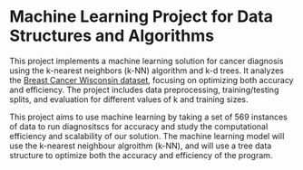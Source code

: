  # **Machine Learning Project for Data Structures and Algorithms**

This project implements a machine learning solution for cancer diagnosis using the k-nearest neighbors (k-NN) algorithm and k-d trees. 
It analyzes the [Breast Cancer Wisconsin dataset](https://www.kaggle.com/datasets/uciml/breast-cancer-wisconsin-data?resource=download), focusing on optimizing both accuracy and efficiency. 
The project includes data preprocessing, training/testing splits, and evaluation for different values of k and training sizes. 

This project aims to use machine learning by taking a set of 569 instances of data to run diagnositscs for accuracy and study the computational efficiency and scalability of our solution. The machine learning model will use the k-nearest neighbour algroithm (k-NN), and will use a tree data structure to optimize both the accuracy and efficiency of the program. 
